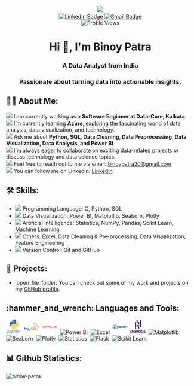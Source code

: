 <div id="header" align="center">
  <img src="https://media.giphy.com/media/M9gbBd9nbDrOTu1Mqx/giphy.gif" width="100"/>
</div>

<div align="center">
  <div id="badges">
    <a href="https://www.linkedin.com/in/binoy-patra-b9277b1b2/">
      <img src="https://img.shields.io/badge/LinkedIn-blue?style=for-the-badge&logo=linkedin&logoColor=white" alt="LinkedIn Badge"/>
    </a>
    <a href="mailto:binoypatra20@gmail.com">
      <img src="https://img.shields.io/badge/Gmail-red?style=for-the-badge&logo=gmail&logoColor=white" alt="Gmail Badge"/>
    </a>
  </div>
  
  <div id="profile-views">
    <img src="https://komarev.com/ghpvc/?username=binoy-patra&style=flat-square&color=blue" alt="Profile Views"/>
  </div>

  <h1 align="center">Hi 👋, I'm Binoy Patra</h1>
  <h3 align="center">A Data Analyst from India</h3>
  <h3 align="center">Passionate about turning data into actionable insights.</h3>
  
  <div align="left">
    <h2>👨‍💻 About Me:</h2>
    <p>
      <img src="https://img.icons8.com/color/22/000000/briefcase.png"/> I am currently working as a <strong>Software Engineer at Data-Core, Kolkata</strong>.<br/>
      <img src="https://img.icons8.com/color/22/000000/book.png"/> I’m currently learning <strong>Azure</strong>, exploring the fascinating world of data analysis, data visualization, and technology.<br/>
      <img src="https://img.icons8.com/color/22/000000/speech-bubble.png"/> Ask me about <strong>Python, SQL, Data Cleaning, Data Preprocessing, Data Visualization, Data Analysis, and Power BI</strong><br/>
      <img src="https://img.icons8.com/color/22/000000/globe.png"/> I'm always eager to collaborate on exciting data-related projects or discuss technology and data science topics.<br/>
      <img src="https://img.icons8.com/color/22/000000/email.png"/> Feel free to reach out to me via email: <a href="mailto:binoypatra20@gmail.com">binoypatra20@gmail.com</a><br/>
      <img src="https://img.icons8.com/color/22/000000/linkedin.png"/> You can follow me on LinkedIn: <a href="https://www.linkedin.com/in/binoy-patra-b9277b1b2">LinkedIn</a>
    </p>
  </div>

  <div align="left">
    <h2>🛠️ Skills:</h2>
    <ul>
      <li><img src="https://img.icons8.com/color/24/000000/code.png"/> Programming Language: C, Python, SQL</li>
      <li><img src="https://img.icons8.com/color/24/000000/graph.png"/> Data Visualization: Power BI, Matplotlib, Seaborn, Plotly</li>
      <li><img src="https://img.icons8.com/color/24/000000/artificial-intelligence.png"/> Artificial Intelligence: Statistics, NumPy, Pandas, Scikit Learn, Machine Learning</li>
      <li><img src="https://img.icons8.com/color/24/000000/settings.png"/> Others: Excel, Data Cleaning & Pre-processing, Data Visualization, Feature Engineering</li>
      <li><img src="https://img.icons8.com/color/24/000000/git.png"/> Version Control: Git and GitHub</li>
    </ul>
  </div>

  <div align="left">
    <h2>📁 Projects:</h2>
    <ul>
      <li>:open_file_folder: You can check out some of my work and projects on my <a href="https://github.com/binoy-patra">GitHub profile</a>.</li>
    </ul>
  </div>
  
  <div align="left">
  <h2>:hammer_and_wrench: Languages and Tools:</h2>
  <div>
    <img src="https://github.com/devicons/devicon/blob/master/icons/python/python-original-wordmark.svg" title="Python" alt="Python" width="40" height="40"/>&nbsp;
    <img src="https://raw.githubusercontent.com/devicons/devicon/master/icons/mysql/mysql-original-wordmark.svg" title="MySQL" alt="MySQL" width="40" height="40"/>&nbsp;
    <img src="https://raw.githubusercontent.com/devicons/devicon/master/icons/oracle/oracle-original.svg" title="Oracle" alt="Oracle" width="40" height="40"/>&nbsp;
    <img src="https://upload.wikimedia.org/wikipedia/commons/c/cf/New_Power_BI_Logo.svg" title="Power BI" alt="Power BI" width="40" height="40"/>&nbsp;
    <img src="https://freebiehive.com/wp-content/uploads/2022/04/Microsoft-Excel-Icon-PNG.jpg" title="Excel" alt="Excel" width="40" height="40"/>&nbsp;
    <img src="https://github.com/devicons/devicon/blob/master/icons/numpy/numpy-original-wordmark.svg" title="NumPy" alt="NumPy" width="40" height="40"/>&nbsp;
    <img src="https://github.com/devicons/devicon/blob/master/icons/pandas/pandas-original-wordmark.svg" title="Pandas" alt="Pandas" width="40" height="40"/>&nbsp;
    <img src="https://matplotlib.org/stable/_images/sphx_glr_logos2_001.png" title="Matplotlib" alt="Matplotlib" width="40" height="40"/>&nbsp;
    <img src="https://seaborn.pydata.org/_static/logo-wide-lightbg.svg" title="Seaborn" alt="Seaborn" width="40" height="40"/>&nbsp;
    <img src="https://plotly.com/favicon.ico" title="Plotly" alt="Plotly" width="40" height="40"/>&nbsp;
    <img src="https://img.icons8.com/plasticine/100/000000/statistics.png" title="Statistics" alt="Statistics" width="40" height="40"/>&nbsp;
    <img src="https://flask.palletsprojects.com/en/2.0.x/_images/flask-logo.png" title="Flask" alt="Flask" width="40" height="40"/>&nbsp;
    <img src="https://upload.wikimedia.org/wikipedia/commons/0/05/Scikit_learn_logo_small.svg" title="Scikit Learn" alt="Scikit Learn" width="40" height="40"/>&nbsp;
  </div>

  <div align="left">
    <h2>📊 Github Statistics:</h2>
    <p><img align="center" src="https://github-readme-streak-stats.herokuapp.com/?user=binoy-patra&" alt="binoy-patra" /></p>
  </div>

</div>
